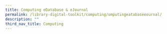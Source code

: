 ```yaml
---
title: Computing eDatabase & eJournal
permalink: /library-digital-toolkit/computing/omputingeatabaseeournal/
description: ""
third_nav_title: Computing
---
```

